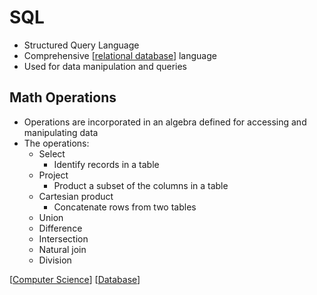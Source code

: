 # SQL

- Structured Query Language
- Comprehensive [[relational database]] language
- Used for data manipulation and queries

## Math Operations

- Operations are incorporated in an algebra defined for accessing and manipulating data
- The operations:
  - Select
    - Identify records in a table
  - Project
    - Product a subset of the columns in a table
  - Cartesian product
    - Concatenate rows from two tables
  - Union
  - Difference
  - Intersection
  - Natural join
  - Division

[[Computer Science]] [[Database]]

[//begin]: # "Autogenerated link references for markdown compatibility"
[relational database]: relational-database "Relational Database"
[Computer Science]: computer-science "Computer Science"
[Database]: database "Database"
[//end]: # "Autogenerated link references"
